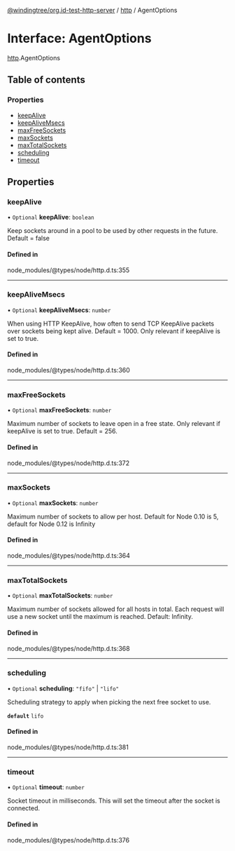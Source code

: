 [@windingtree/org.id-test-http-server](../README.md) / [http](../modules/http.md) / AgentOptions

# Interface: AgentOptions

[http](../modules/http.md).AgentOptions

## Table of contents

### Properties

- [keepAlive](http.agentoptions.md#keepalive)
- [keepAliveMsecs](http.agentoptions.md#keepalivemsecs)
- [maxFreeSockets](http.agentoptions.md#maxfreesockets)
- [maxSockets](http.agentoptions.md#maxsockets)
- [maxTotalSockets](http.agentoptions.md#maxtotalsockets)
- [scheduling](http.agentoptions.md#scheduling)
- [timeout](http.agentoptions.md#timeout)

## Properties

### keepAlive

• `Optional` **keepAlive**: `boolean`

Keep sockets around in a pool to be used by other requests in the future. Default = false

#### Defined in

node_modules/@types/node/http.d.ts:355

___

### keepAliveMsecs

• `Optional` **keepAliveMsecs**: `number`

When using HTTP KeepAlive, how often to send TCP KeepAlive packets over sockets being kept alive. Default = 1000.
Only relevant if keepAlive is set to true.

#### Defined in

node_modules/@types/node/http.d.ts:360

___

### maxFreeSockets

• `Optional` **maxFreeSockets**: `number`

Maximum number of sockets to leave open in a free state. Only relevant if keepAlive is set to true. Default = 256.

#### Defined in

node_modules/@types/node/http.d.ts:372

___

### maxSockets

• `Optional` **maxSockets**: `number`

Maximum number of sockets to allow per host. Default for Node 0.10 is 5, default for Node 0.12 is Infinity

#### Defined in

node_modules/@types/node/http.d.ts:364

___

### maxTotalSockets

• `Optional` **maxTotalSockets**: `number`

Maximum number of sockets allowed for all hosts in total. Each request will use a new socket until the maximum is reached. Default: Infinity.

#### Defined in

node_modules/@types/node/http.d.ts:368

___

### scheduling

• `Optional` **scheduling**: ``"fifo"`` \| ``"lifo"``

Scheduling strategy to apply when picking the next free socket to use.

**`default`** `lifo`

#### Defined in

node_modules/@types/node/http.d.ts:381

___

### timeout

• `Optional` **timeout**: `number`

Socket timeout in milliseconds. This will set the timeout after the socket is connected.

#### Defined in

node_modules/@types/node/http.d.ts:376
